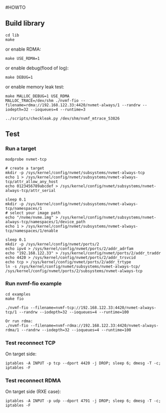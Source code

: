 #HOWTO

## Build library
```
cd lib
make
```

or enable RDMA:
```
make USE_RDMA=1
```

or enable debug(flood of log):
```
make DEBUG=1
```

or enable memory leak test:
```
make MALLOC_DEBUG=1 USE_RDMA
MALLOC_TRACE=/dev/shm ./nvmf-fio --filename=rdma://192.168.122.33:4420/nvmet-always/1 --randrw --iodepth=32 --ioqueues=4 --runtime=3

../scripts/checkleak.py /dev/shm/nvmf_mtrace_53826
```

## Test
### Run a target
```
modprobe nvmet-tcp

# create a target
mkdir -p /sys/kernel/config/nvmet/subsystems/nvmet-always-tcp
echo 1 > /sys/kernel/config/nvmet/subsystems/nvmet-always-tcp/attr_allow_any_host
echo 0123456789abcdef > /sys/kernel/config/nvmet/subsystems/nvmet-always-tcp/attr_serial

sleep 0.1
mkdir -p /sys/kernel/config/nvmet/subsystems/nvmet-always-tcp/namespaces/1
# select your image path
echo "/nvme/nvme.img" > /sys/kernel/config/nvmet/subsystems/nvmet-always-tcp/namespaces/1/device_path
echo 1 > /sys/kernel/config/nvmet/subsystems/nvmet-always-tcp/namespaces/1/enable

sleep 0.1
mkdir -p /sys/kernel/config/nvmet/ports/2
echo ipv4 > /sys/kernel/config/nvmet/ports/2/addr_adrfam
echo "192.168.122.33" > /sys/kernel/config/nvmet/ports/2/addr_traddr
echo 4420 > /sys/kernel/config/nvmet/ports/2/addr_trsvcid
echo tcp > /sys/kernel/config/nvmet/ports/2/addr_trtype
ln -s /sys/kernel/config/nvmet/subsystems/nvmet-always-tcp/ /sys/kernel/config/nvmet/ports/2/subsystems/nvmet-always-tcp

```

### Run nvmf-fio example
```
cd examples
make fio

./nvmf-fio --filename=nvmf-tcp://192.168.122.33:4420/nvmet-always-tcp/1 --randrw --iodepth=32 --ioqueues=4 --runtime=100

Or run rdma:
./nvmf-fio --filename=nvmf-rdma://192.168.122.33:4420/nvmet-always-rdma/1 --randrw --iodepth=32 --ioqueues=4 --runtime=100
```

### Test reconnect TCP
On target side:
```
iptables -A INPUT -p tcp --dport 4420 -j DROP; sleep 6; dmesg -T -c; iptables -F
```

### Test reconnect RDMA
On target side (RXE case):
```
iptables -A INPUT -p udp --dport 4791 -j DROP; sleep 6; dmesg -T -c; iptables -F
```
